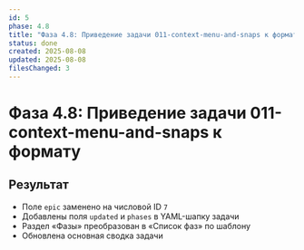 ```yaml
---
id: 5
phase: 4.8
title: "Фаза 4.8: Приведение задачи 011-context-menu-and-snaps к формату"
status: done
created: 2025-08-08
updated: 2025-08-08
filesChanged: 3
---
```

# Фаза 4.8: Приведение задачи 011-context-menu-and-snaps к формату

## Результат
- Поле `epic` заменено на числовой ID `7`
- Добавлены поля `updated` и `phases` в YAML-шапку задачи
- Раздел «Фазы» преобразован в «Список фаз» по шаблону
- Обновлена основная сводка задачи
